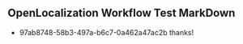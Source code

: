 ## OpenLocalization Workflow Test MarkDown
* 97ab8748-58b3-497a-b6c7-0a462a47ac2b thanks!

<!--HONumber=Jul16_HO5-->


